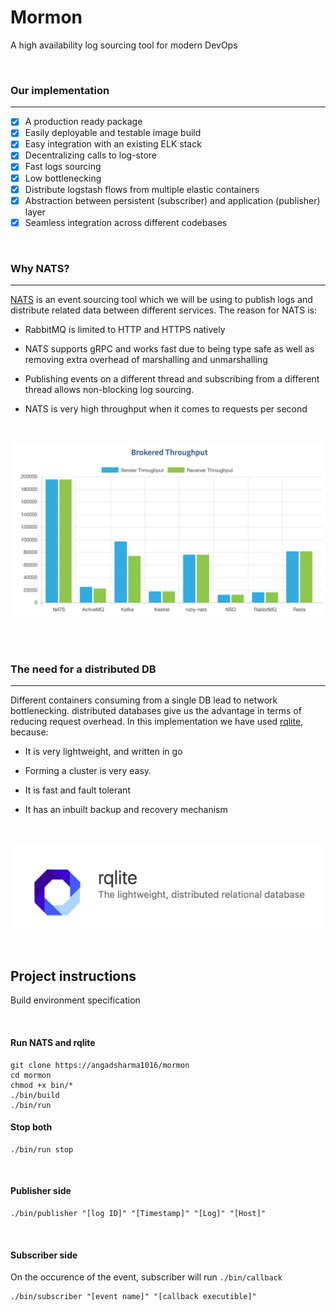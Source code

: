 # Mormon
A high availability log sourcing tool for modern DevOps

<br />

### Our implementation
---

- [X] A production ready package
- [X] Easily deployable and testable image build
- [X] Easy integration with an existing ELK stack
- [X] Decentralizing calls to log-store
- [X] Fast logs sourcing
- [X] Low bottlenecking
- [X] Distribute logstash flows from multiple elastic containers
- [X] Abstraction between persistent (subscriber) and application (publisher) layer
- [X] Seamless integration across different codebases

<br />

### Why NATS?
---
[NATS](https://github.com/nats-io/go-nats.git) is an event sourcing tool which we will be using to publish logs and distribute related data between different services. The reason for NATS is:

* RabbitMQ is limited to HTTP and HTTPS natively

* NATS supports gRPC and works fast due to being type safe as well as removing extra overhead of marshalling and unmarshalling

* Publishing events on a different thread and subscribing from a different thread allows non-blocking log sourcing.

* NATS is very high throughput when it comes to requests per second

<br />

![NATS](./images/nats.png)

<br />
<br />

### The need for a distributed DB
---
Different containers consuming from a single DB lead to network bottlenecking. distributed databases give us the advantage in terms of reducing request overhead. In this implementation we have used [rqlite](https://github.com/rqlite/rqlite.git), because:

* It is very lightweight, and written in go

* Forming a cluster is very easy.    

* It is fast and fault tolerant

* It has an inbuilt backup and recovery mechanism


<br />

![orbitDB layers](./images/rqlite.png)


<br />


## Project instructions
Build environment specification

<br/>

#### Run NATS and rqlite

```
git clone https://angadsharma1016/mormon
cd mormon
chmod +x bin/*
./bin/build
./bin/run
```

#### Stop both 

```
./bin/run stop
```

<br/>

#### Publisher side

```
./bin/publisher "[log ID]" "[Timestamp]" "[Log]" "[Host]"
```

<br/>

#### Subscriber side
On the occurence of the event, subscriber will run `./bin/callback`

```
./bin/subscriber "[event name]" "[callback executible]"
```

